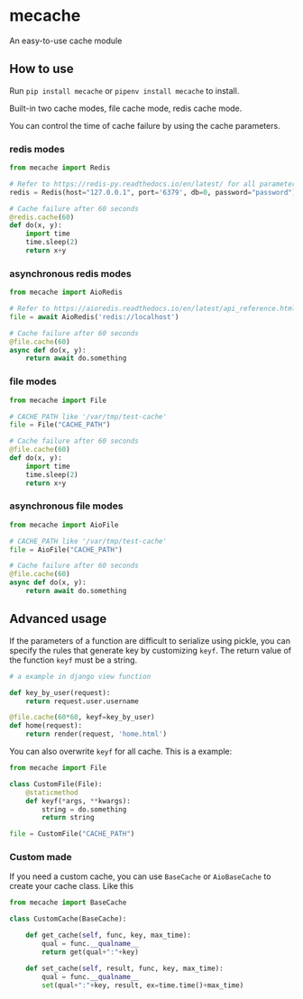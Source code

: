 # mecache

An easy-to-use cache module

## How to use

Run `pip install mecache` or `pipenv install mecache` to install.

Built-in two cache modes, file cache mode, redis cache mode.

You can control the time of cache failure by using the cache parameters.

### redis modes

```python
from mecache import Redis

# Refer to https://redis-py.readthedocs.io/en/latest/ for all parameters
redis = Redis(host="127.0.0.1", port='6379', db=0, password="password")

# Cache failure after 60 seconds
@redis.cache(60)
def do(x, y):
    import time
    time.sleep(2)
    return x+y
```

### asynchronous redis modes

```python
from mecache import AioRedis

# Refer to https://aioredis.readthedocs.io/en/latest/api_reference.html#aioredis.create_redis_pool for all parameters
file = await AioRedis('redis://localhost')

# Cache failure after 60 seconds
@file.cache(60)
async def do(x, y):
    return await do.something
```

### file modes

```python
from mecache import File

# CACHE_PATH like '/var/tmp/test-cache'
file = File("CACHE_PATH")

# Cache failure after 60 seconds
@file.cache(60)
def do(x, y):
    import time
    time.sleep(2)
    return x+y
```

### asynchronous file modes

```python
from mecache import AioFile

# CACHE_PATH like '/var/tmp/test-cache'
file = AioFile("CACHE_PATH")

# Cache failure after 60 seconds
@file.cache(60)
async def do(x, y):
    return await do.something
```

## Advanced usage

If the parameters of a function are difficult to serialize using pickle, you can specify the rules that generate key by customizing `keyf`. The return value of the function `keyf`  must be a string.

```python
# a example in django view function

def key_by_user(request):
    return request.user.username

@file.cache(60*60, keyf=key_by_user)
def home(request):
    return render(request, 'home.html')
```

You can also overwrite `keyf` for all cache. This is a example:

```python
from mecache import File

class CustomFile(File):
    @staticmethod
    def keyf(*args, **kwargs):
        string = do.something
        return string

file = CustomFile("CACHE_PATH")
```

### Custom made

If you need a custom cache, you can use `BaseCache` or `AioBaseCache` to create your cache class. Like this

```python
from mecache import BaseCache

class CustomCache(BaseCache):

    def get_cache(self, func, key, max_time):
        qual = func.__qualname__
        return get(qual+":"+key)

    def set_cache(self, result, func, key, max_time):
        qual = func.__qualname__
        set(qual+":"+key, result, ex=time.time()+max_time)
```
